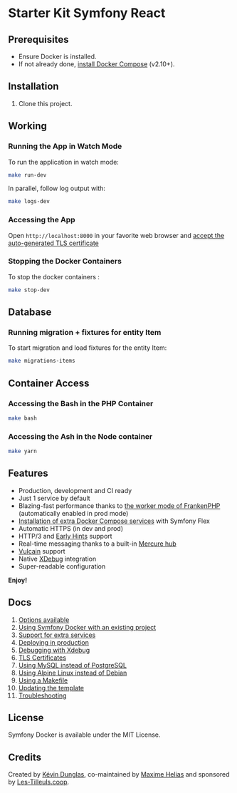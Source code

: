 # Starter Kit Symfony React

## Prerequisites

-   Ensure Docker is installed.
-   If not already done, [install Docker Compose](https://docs.docker.com/compose/install/) (v2.10+).

## Installation

1. Clone this project.

## Working

### Running the App in Watch Mode

To run the application in watch mode:

```bash
make run-dev
```

In parallel, follow log output with:

```bash
make logs-dev
```

### Accessing the App

Open `http://localhost:8000` in your favorite web browser and [accept the auto-generated TLS certificate](https://stackoverflow.com/a/15076602/1352334)

### Stopping the Docker Containers

To stop the docker containers :

```bash
make stop-dev
```

## Database

### Running migration + fixtures for entity Item

To start migration and load fixtures for the entity Item:

```bash
make migrations-items
```

## Container Access

### Accessing the Bash in the PHP Container

```bash
make bash
```

### Accessing the Ash in the Node container

```bash
make yarn
```

## Features

-   Production, development and CI ready
-   Just 1 service by default
-   Blazing-fast performance thanks to [the worker mode of FrankenPHP](https://github.com/dunglas/frankenphp/blob/main/docs/worker.md) (automatically enabled in prod mode)
-   [Installation of extra Docker Compose services](docs/extra-services.md) with Symfony Flex
-   Automatic HTTPS (in dev and prod)
-   HTTP/3 and [Early Hints](https://symfony.com/blog/new-in-symfony-6-3-early-hints) support
-   Real-time messaging thanks to a built-in [Mercure hub](https://symfony.com/doc/current/mercure.html)
-   [Vulcain](https://vulcain.rocks) support
-   Native [XDebug](docs/xdebug.md) integration
-   Super-readable configuration

**Enjoy!**

## Docs

1. [Options available](docs/options.md)
2. [Using Symfony Docker with an existing project](docs/existing-project.md)
3. [Support for extra services](docs/extra-services.md)
4. [Deploying in production](docs/production.md)
5. [Debugging with Xdebug](docs/xdebug.md)
6. [TLS Certificates](docs/tls.md)
7. [Using MySQL instead of PostgreSQL](docs/mysql.md)
8. [Using Alpine Linux instead of Debian](docs/alpine.md)
9. [Using a Makefile](docs/makefile.md)
10. [Updating the template](docs/updating.md)
11. [Troubleshooting](docs/troubleshooting.md)

## License

Symfony Docker is available under the MIT License.

## Credits

Created by [Kévin Dunglas](https://dunglas.dev), co-maintained by [Maxime Helias](https://twitter.com/maxhelias) and sponsored by [Les-Tilleuls.coop](https://les-tilleuls.coop).

```

```
